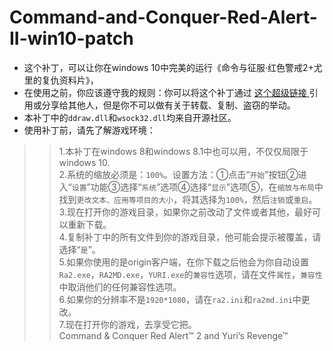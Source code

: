 # Command-and-Conquer-Red-Alert-II-win10-patch<br>
* 这个补丁，可以让你在windows 10中完美的运行《命令与征服·红色警戒2+尤里的复仇资料片》，<br>
* 在使用之前，你应该遵守我的规则：你可以将这个补丁通过 [ 这个超级链接 ]( https://github.com/873578156/Command-and-Conquer-Red-Alert-II-win10-patch )引用或分享给其他人，但是你不可以做有关于转载、复制、盗窃的举动。<br>
* 本补丁中的`ddraw.dll`和`wsock32.dll`均来自开源社区。<br>
* 使用补丁前，请先了解游戏环境：<br>
>>1.本补丁在windows 8和windows 8.1中也可以用，不仅仅局限于windows 10.<br>
>>2.系统的缩放必须是：`100%`。设置方法：①点击“`开始`”按钮②进入“`设置`”功能③选择“`系统`”选项④选择“`显示`”选项⑤，在`缩放与布局`中找到`更改文本、应用等项目的大小`，将其选择为`100%`，然后`注销`或`重启`。<br>
>>3.现在打开你的游戏目录，如果你之前改动了文件或者其他，最好可以重新下载。<br>
>>4.复制补丁中的所有文件到你的游戏目录，他可能会提示被覆盖，请选择“`是`”。<br>
>>5.如果你使用的是origin客户端，在你下载之后他会为你自动设置`Ra2.exe`，`RA2MD.exe`，`YURI.exe`的`兼容性`选项，请在文件`属性`，`兼容性`中取消他们的任何兼容性选项。<br>
>>6.如果你的分辨率不是`1920*1080`，请在`ra2.ini`和`ra2md.ini`中更改。<br>
>>7.现在打开你的游戏，去享受它把。<br>
Command & Conquer Red Alert™ 2 and Yuri’s Revenge™
